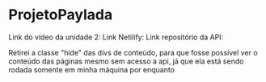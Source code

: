 # ProjetoPaylada

Link do vídeo da unidade 2:
Link Netilify: 
Link repositório da API: 

Retirei a classe "hide" das divs de conteúdo, para que fosse possível
ver o conteúdo das páginas mesmo sem acesso a api, já que ela está sendo
rodada somente em minha máquina por enquanto
